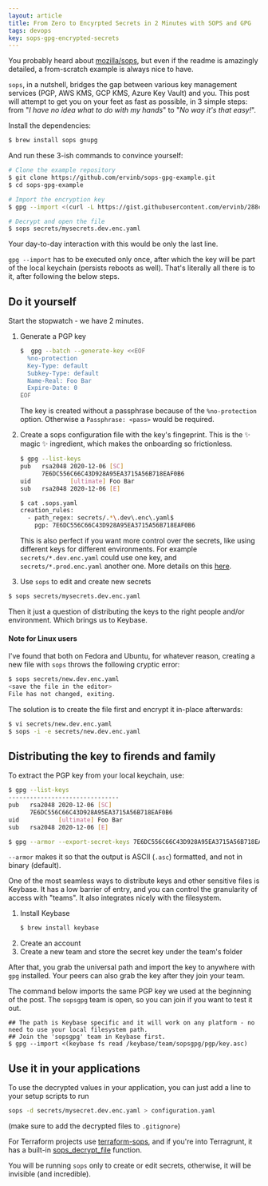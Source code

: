 ```yaml
---
layout: article
title: From Zero to Encyrpted Secrets in 2 Minutes with SOPS and GPG
tags: devops
key: sops-gpg-encrypted-secrets
---
```


You probably heard about [mozilla/sops](https://github.com/mozilla/sops), but even if the readme is amazingly detailed, a from-scratch example is always nice to have.

`sops`, in a nutshell, bridges the gap between various key management services (PGP, AWS KMS, GCP KMS, Azure Key Vault) and you.
This post will attempt to get you on your feet as fast as possible, in 3 simple steps: from "*I have no idea what to do with my hands*" to "*No way it's that easy!*".

Install the dependencies:
```sh
$ brew install sops gnupg
```

And run these 3-ish commands to convince yourself:
```sh
# Clone the example repository
$ git clone https://github.com/ervinb/sops-gpg-example.git
$ cd sops-gpg-example

# Import the encryption key
$ gpg --import <(curl -L https://gist.githubusercontent.com/ervinb/288c44a45cf2614a0684bea333b3aa36/raw/sops-gpg-example.asc)

# Decrypt and open the file
$ sops secrets/mysecrets.dev.enc.yaml
```

Your day-to-day interaction with this would be only the last line. 

`gpg --import` has to be executed only once, after which the key will be part of the local keychain
(persists reboots as well).
That's literally all there is to it, after following the below steps.

## Do it yourself

Start the stopwatch - we have 2 minutes.

1. Generate a PGP key
   ```sh
   $  gpg --batch --generate-key <<EOF
     %no-protection
     Key-Type: default
     Subkey-Type: default
     Name-Real: Foo Bar
     Expire-Date: 0
   EOF
   ```
   The key is created without a passphrase because of the `%no-protection` option. Otherwise a `Passphrase: <pass>` would be required.

2. Create a sops configuration file with the key's fingeprint. This is the ✨ magic ✨ ingredient,
which makes the onboarding so frictionless.
   ```sh
   $ gpg --list-keys
   pub   rsa2048 2020-12-06 [SC]
         7E6DC556C66C43D928A95EA3715A56B718EAF0B6
   uid           [ultimate] Foo Bar
   sub   rsa2048 2020-12-06 [E]
   
   $ cat .sops.yaml
   creation_rules:
     - path_regex: secrets/.*\.dev\.enc\.yaml$
       pgp: 7E6DC556C66C43D928A95EA3715A56B718EAF0B6
   ```

   This is also perfect if you want more control over the secrets, like using different keys for different environments.
   For example `secrets/*.dev.enc.yaml` could use one key, and `secrets/*.prod.enc.yaml` another one.
   More details on this [here](https://github.com/mozilla/sops#using-sops-yaml-conf-to-select-kms-pgp-for-new-files).

3. Use `sops` to edit and create new secrets
```sh
$ sops secrets/mysecrets.dev.enc.yaml
```

   Then it just a question of distributing the keys to the right people and/or environment.
   Which brings us to Keybase.
   
#### Note for Linux users
   
I've found that both on Fedora and Ubuntu, for whatever reason, creating a new file with `sops` throws the following cryptic error:

```sh
$ sops secrets/new.dev.enc.yaml
<save the file in the editor>
File has not changed, exiting.
```

The solution is to create the file first and encrypt it in-place afterwards:
```sh
$ vi secrets/new.dev.enc.yaml
$ sops -i -e secrets/new.dev.enc.yaml
```


## Distributing the key to firends and family

To extract the PGP key from your local keychain, use:
```sh
$ gpg --list-keys
-------------------------------
pub   rsa2048 2020-12-06 [SC]
      7E6DC556C66C43D928A95EA3715A56B718EAF0B6
uid           [ultimate] Foo Bar
sub   rsa2048 2020-12-06 [E]

$ gpg --armor --export-secret-keys 7E6DC556C66C43D928A95EA3715A56B718EAF0B6 > key.asc
```

`--armor` makes it so that the output is ASCII (`.asc`) formatted, and not in binary (default).

One of the most seamless ways to distribute keys and other sensitive files is Keybase.
It has a low barrier of entry, and you can control the granularity of access with "teams".
It also integrates nicely with the filesystem.

1. Install Keybase
   ```sh
   $ brew install keybase
   ```
2. Create an account
3. Create a new team and store the secret key under the team's folder

After that, you grab the universal path and import the key to anywhere with `gpg` installed. Your peers
can also grab the key after they join your team.

The command below imports the same PGP key we used at the beginning of the post. The `sopsgpg` team is open, so you can join if you want to test it out.

```
## The path is Keybase specific and it will work on any platform - no need to use your local filesystem path.
## Join the 'sopsgpg' team in Keybase first.
$ gpg --import <(keybase fs read /keybase/team/sopsgpg/pgp/key.asc)
```

## Use it in your applications

To use the decrypted values in your application, you can just add a line to your setup scripts
to run
```sh
sops -d secrets/mysecret.dev.enc.yaml > configuration.yaml
```
(make sure to add the decrypted files to `.gitignore`)

For Terraform projects use [terraform-sops](https://github.com/carlpett/terraform-provider-sops), and if you're into Terragrunt,
it has a built-in [sops_decrypt_file](https://terragrunt.gruntwork.io/docs/reference/built-in-functions/#sops_decrypt_file) function.

You will be running `sops` only to create or edit secrets, otherwise, it will be invisible (and incredible).
